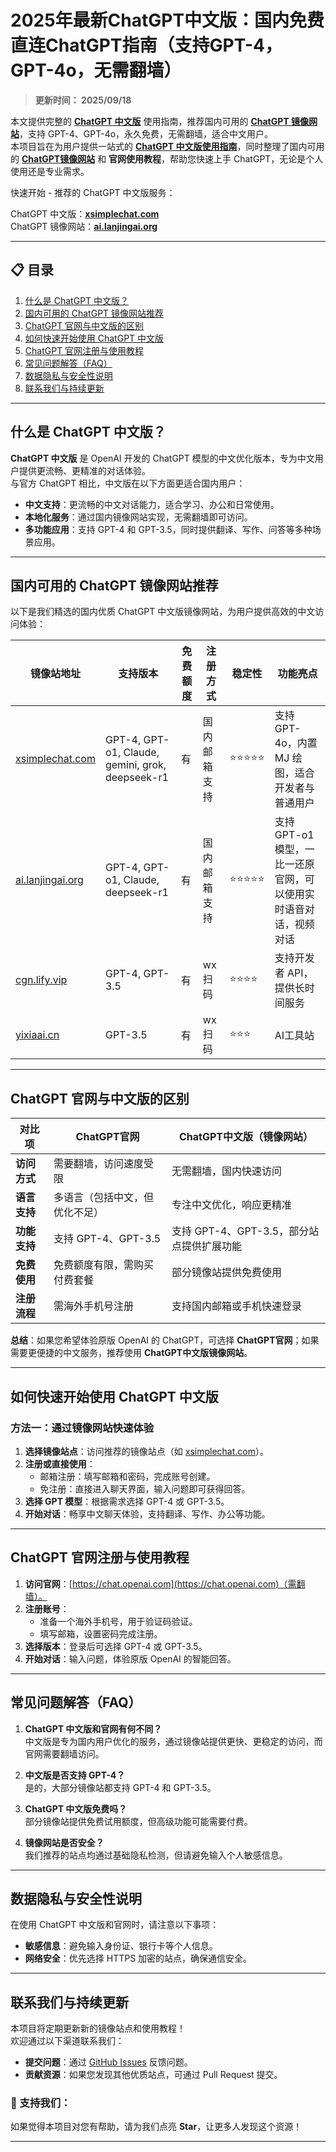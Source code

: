 # 2025年最新ChatGPT中文版：国内免费直连ChatGPT指南（支持GPT-4，GPT-4o，无需翻墙）

> **更新时间： 2025/09/18**    

本文提供完整的 **[ChatGPT 中文版](https://xsimplechat.com)** 使用指南，推荐国内可用的 **[ChatGPT 镜像网站](https://ai.lanjingai.org)**，支持 GPT-4、GPT-4o，永久免费，无需翻墙，适合中文用户。  
本项目旨在为用户提供一站式的 **[ChatGPT 中文版使用指南](https://xsimplechat.com)**，同时整理了国内可用的 **[ChatGPT镜像网站](https://ai.lanjingai.org)** 和 **官网使用教程**，帮助您快速上手 ChatGPT，无论是个人使用还是专业需求。

快速开始 - 推荐的 ChatGPT 中文版服务： 

ChatGPT 中文版：**[xsimplechat.com](https://xsimplechat.com)**  
ChatGPT 镜像网站：**[ai.lanjingai.org](https://ai.lanjingai.org)**

---

## 📋 目录
1. [什么是 ChatGPT 中文版？](#什么是-chatgpt-中文版)
2. [国内可用的 ChatGPT 镜像网站推荐](#国内可用的-chatgpt-镜像网站推荐)
3. [ChatGPT 官网与中文版的区别](#chatgpt-官网与中文版的区别)
4. [如何快速开始使用 ChatGPT 中文版](#如何快速开始使用-chatgpt-中文版)
5. [ChatGPT 官网注册与使用教程](#chatgpt-官网注册与使用教程)
5. [常见问题解答（FAQ）](#常见问题解答faq)
7. [数据隐私与安全性说明](#数据隐私与安全性说明)
8. [联系我们与持续更新](#联系我们与持续更新)

---

## 什么是 ChatGPT 中文版？

**ChatGPT 中文版** 是 OpenAI 开发的 ChatGPT 模型的中文优化版本，专为中文用户提供更流畅、更精准的对话体验。  
与官方 ChatGPT 相比，中文版在以下方面更适合国内用户： 

- **中文支持**：更流畅的中文对话能力，适合学习、办公和日常使用。
- **本地化服务**：通过国内镜像网站实现，无需翻墙即可访问。
- **多功能应用**：支持 GPT-4 和 GPT-3.5，同时提供翻译、写作、问答等多种场景应用。

---

## 国内可用的 ChatGPT 镜像网站推荐

以下是我们精选的国内优质 ChatGPT 中文版镜像网站，为用户提供高效的中文访问体验：

| **镜像站地址**       | **支持版本**         | **免费额度** | **注册方式**         | **稳定性** | **功能亮点**                                  |
|----------------------|---------------------|--------------|---------------------|------------|---------------------------------------------|
| [xsimplechat.com](https://xsimplechat.com)   | GPT-4, GPT-o1, Claude, gemini, grok, deepseek-r1| 有              | 国内邮箱支持        | ⭐⭐⭐⭐⭐    | 支持 GPT-4o，内置 MJ 绘图，适合开发者与普通用户 |
| [ai.lanjingai.org](https://ai.lanjingai.org)         | GPT-4, GPT-o1, Claude, deepseek-r1  | 有              | 国内邮箱支持        | ⭐⭐⭐⭐⭐    | 支持GPT-o1模型，一比一还原官网，可以使用实时语音对话，视频对话         |
| [cgn.lify.vip](https://cgn.lify.vip) | GPT-4, GPT-3.5 | 有              | wx扫码        | ⭐⭐⭐⭐     | 支持开发者 API，提供长时间服务                 |
| [yixiaai.cn](https://yixiaai.cn)   | GPT-3.5        | 有              | wx扫码        | ⭐⭐⭐      | AI工具站                     |

---

## ChatGPT 官网与中文版的区别

| **对比项**       | **ChatGPT官网**              | **ChatGPT中文版（镜像网站）**  |
|------------------|-----------------------------|---------------------------------|
| **访问方式**     | 需要翻墙，访问速度受限         | 无需翻墙，国内快速访问          |
| **语言支持**     | 多语言（包括中文，但优化不足） | 专注中文优化，响应更精准        |
| **功能支持**     | 支持 GPT-4、GPT-3.5          | 支持 GPT-4、GPT-3.5，部分站点提供扩展功能 |
| **免费使用**     | 免费额度有限，需购买付费套餐   | 部分镜像站提供免费使用          |
| **注册流程**     | 需海外手机号注册              | 支持国内邮箱或手机快速登录              |

**总结**：如果您希望体验原版 OpenAI 的 ChatGPT，可选择 **ChatGPT官网**；如果需要更便捷的中文服务，推荐使用 **ChatGPT中文版镜像网站**。


---

## 如何快速开始使用 ChatGPT 中文版

### **方法一：通过镜像网站快速体验**
1. **选择镜像站点**：访问推荐的镜像站点（如 [xsimplechat.com](https://xsimplechat.com)）。
2. **注册或直接使用**：
   - 邮箱注册：填写邮箱和密码，完成账号创建。
   - 免注册：直接进入聊天界面，输入问题即可获得回答。
3. **选择 GPT 模型**：根据需求选择 GPT-4 或 GPT-3.5。
4. **开始对话**：畅享中文聊天体验，支持翻译、写作、办公等功能。

---

## ChatGPT 官网注册与使用教程

1. **访问官网**：[https://chat.openai.com](https://chat.openai.com)（需翻墙）。
2. **注册账号**：
   - 准备一个海外手机号，用于验证码验证。
   - 填写邮箱，设置密码完成注册。
3. **选择版本**：登录后可选择 GPT-4 或 GPT-3.5。
4. **开始对话**：输入问题，体验原版 OpenAI 的智能回答。

---

## 常见问题解答（FAQ）

1. **ChatGPT 中文版和官网有何不同？**  
   中文版是专为国内用户优化的服务，通过镜像站提供更快、更稳定的访问，而官网需要翻墙访问。

2. **中文版是否支持 GPT-4？**  
   是的，大部分镜像站都支持 GPT-4 和 GPT-3.5。

3. **ChatGPT 中文版免费吗？**  
   部分镜像站提供免费试用额度，但高级功能可能需要付费。

4. **镜像网站是否安全？**  
   我们推荐的站点均通过基础隐私检测，但请避免输入个人敏感信息。

---

## 数据隐私与安全性说明

在使用 ChatGPT 中文版和官网时，请注意以下事项：
- **敏感信息**：避免输入身份证、银行卡等个人信息。
- **网络安全**：优先选择 HTTPS 加密的站点，确保通信安全。

---

## 联系我们与持续更新

本项目将定期更新新的镜像站点和使用教程！  
欢迎通过以下渠道联系我们：
- **提交问题**：通过 [GitHub Issues](https://github.com/issues) 反馈问题。
- **贡献资源**：如果您发现其他优质站点，可通过 Pull Request 提交。

### 🌟 支持我们：
如果觉得本项目对您有帮助，请为我们点亮 **Star**，让更多人发现这个资源！

---      

